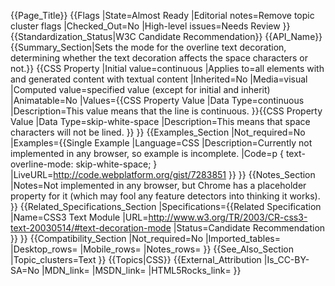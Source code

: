 {{Page_Title}}
{{Flags
|State=Almost Ready
|Editorial notes=Remove topic cluster flags
|Checked_Out=No
|High-level issues=Needs Review
}}
{{Standardization_Status|W3C Candidate Recommendation}}
{{API_Name}}
{{Summary_Section|Sets the mode for the overline text decoration, determining whether the text decoration affects the space characters or not.}}
{{CSS Property
|Initial value=continuous
|Applies to=all elements with and generated content with textual content
|Inherited=No
|Media=visual
|Computed value=specified value (except for initial and inherit)
|Animatable=No
|Values={{CSS Property Value
|Data Type=continuous
|Description=This value means that the line is continuous.
}}{{CSS Property Value
|Data Type=skip-white-space
|Description=This means that space characters will not be lined.
}}
}}
{{Examples_Section
|Not_required=No
|Examples={{Single Example
|Language=CSS
|Description=Currently not implemented in any browser, so example is incomplete.
|Code=p {
  text-overline-mode: skip-white-space;
}
|LiveURL=http://code.webplatform.org/gist/7283851
}}
}}
{{Notes_Section
|Notes=Not implemented in any browser, but Chrome has a placeholder property for it (which may fool any feature detectors into thinking it works).
}}
{{Related_Specifications_Section
|Specifications={{Related Specification
|Name=CSS3 Text Module
|URL=http://www.w3.org/TR/2003/CR-css3-text-20030514/#text-decoration-mode
|Status=Candidate Recommendation
}}
}}
{{Compatibility_Section
|Not_required=No
|Imported_tables=
|Desktop_rows=
|Mobile_rows=
|Notes_rows=
}}
{{See_Also_Section
|Topic_clusters=Text
}}
{{Topics|CSS}}
{{External_Attribution
|Is_CC-BY-SA=No
|MDN_link=
|MSDN_link=
|HTML5Rocks_link=
}}